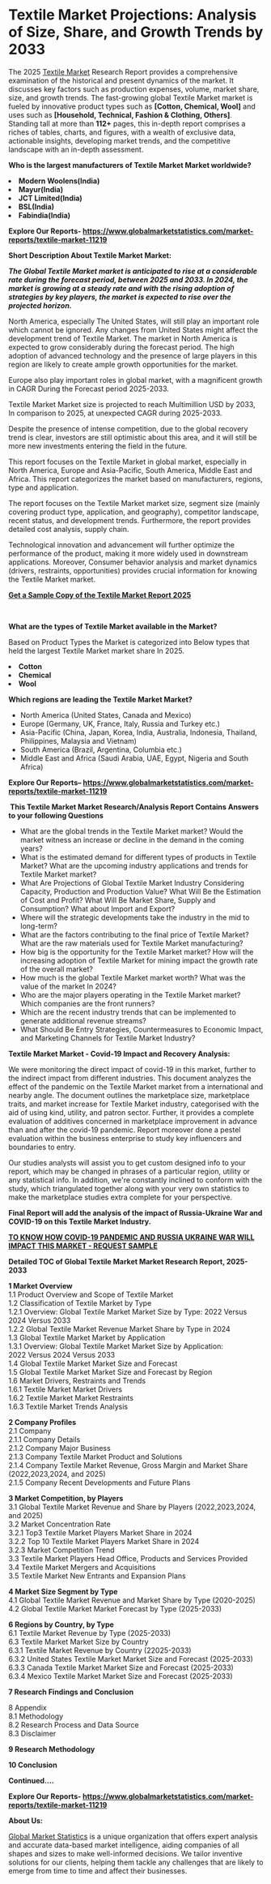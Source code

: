 <H1>Textile Market Projections: Analysis of Size, Share, and Growth Trends by 2033</H1><p>The 2025 <a href="https://www.globalmarketstatistics.com/market-reports/textile-market-11219">Textile Market</a> Research Report provides a comprehensive examination of the historical and present dynamics of the market. It discusses key factors such as production expenses, volume, market share, size, and growth trends. The fast-growing global Textile Market market is fueled by innovative product types such as <strong>[Cotton, Chemical, Wool]</strong> and uses such as <strong>[Household, Technical, Fashion & Clothing, Others]</strong>. Standing tall at more than <strong>112+</strong> pages, this in-depth report comprises a riches of tables, charts, and figures, with a wealth of exclusive data, actionable insights, developing market trends, and the competitive landscape with an in-depth assessment.</p><p><strong>Who is the largest manufacturers of Textile Market Market worldwide?</strong></p><p><strong><li>Modern Woolens(India)<li>Mayur(India)<li>JCT Limited(India)<li>BSL(India)<li>Fabindia(India)</strong></p><p><strong>Explore Our Reports-&nbsp;<a href="https://wordhtml.com/">https://www.globalmarketstatistics.com/market-reports/textile-market-11219</a></strong></p><p><strong>Short Description About Textile Market Market:</strong></p><p><strong><em>The Global Textile Market market is anticipated to rise at a considerable rate during the forecast period, between 2025 and 2033. In 2024, the market is growing at a steady rate and with the rising adoption of strategies by key players, the market is expected to rise over the projected horizon.</em></strong></p><p>North America, especially The United States, will still play an important role which cannot be ignored. Any changes from United States might affect the development trend of Textile Market. The market in North America is expected to grow considerably during the forecast period. The high adoption of advanced technology and the presence of large players in this region are likely to create ample growth opportunities for the market.</p><p>Europe also play important roles in global market, with a magnificent growth in CAGR During the Forecast period 2025-2033.</p><p>Textile Market Market size is projected to reach Multimillion USD by 2033, In comparison to 2025, at unexpected CAGR during 2025-2033.</p><p>Despite the presence of intense competition, due to the global recovery trend is clear, investors are still optimistic about this area, and it will still be more new investments entering the field in the future.</p><p>This report focuses on the Textile Market in global market, especially in North America, Europe and Asia-Pacific, South America, Middle East and Africa. This report categorizes the market based on manufacturers, regions, type and application.</p><p>The report focuses on the Textile Market market size, segment size (mainly covering product type, application, and geography), competitor landscape, recent status, and development trends. Furthermore, the report provides detailed cost analysis, supply chain.</p><p>Technological innovation and advancement will further optimize the performance of the product, making it more widely used in downstream applications. Moreover, Consumer behavior analysis and market dynamics (drivers, restraints, opportunities) provides crucial information for knowing the Textile Market market.</p><p><strong><a href="https://www.globalmarketstatistics.com/market-reports/textile-market-11219">Get a Sample Copy of the Textile Market Report 2025</a></strong></p><p>&nbsp;</p><p><strong>What are the types of Textile Market available in the Market?</strong></p><p>Based on Product Types the Market is categorized into Below types that held the largest Textile Market market share In 2025.</p><p><strong><li>Cotton<li>Chemical<li>Wool</strong></p><p><strong>Which regions are leading the Textile Market Market?</strong></p><ul><li>North America (United States, Canada and Mexico)</li><li>Europe (Germany, UK, France, Italy, Russia and Turkey etc.)</li><li>Asia-Pacific (China, Japan, Korea, India, Australia, Indonesia, Thailand, Philippines, Malaysia and Vietnam)</li><li>South America (Brazil, Argentina, Columbia etc.)</li><li>Middle East and Africa (Saudi Arabia, UAE, Egypt, Nigeria and South Africa)</li></ul><p><strong>Explore Our Reports&ndash;&nbsp;<a href="https://www.globalmarketstatistics.com/market-reports/textile-market-11219">https://www.globalmarketstatistics.com/market-reports/textile-market-11219</a></strong></p><p><strong>&nbsp;This Textile Market Market Research/Analysis Report Contains Answers to your following Questions</strong></p><ul><li>What are the global trends in the Textile Market market? Would the market witness an increase or decline in the demand in the coming years?</li><li>What is the estimated demand for different types of products in Textile Market? What are the upcoming industry applications and trends for Textile Market market?</li><li>What Are Projections of Global Textile Market Industry Considering Capacity, Production and Production Value? What Will Be the Estimation of Cost and Profit? What Will Be Market Share, Supply and Consumption? What about Import and Export?</li><li>Where will the strategic developments take the industry in the mid to long-term?</li><li>What are the factors contributing to the final price of Textile Market? What are the raw materials used for Textile Market manufacturing?</li><li>How big is the opportunity for the Textile Market market? How will the increasing adoption of Textile Market for mining impact the growth rate of the overall market?</li><li>How much is the global Textile Market market worth? What was the value of the market In 2024?</li><li>Who are the major players operating in the Textile Market market? Which companies are the front runners?</li><li>Which are the recent industry trends that can be implemented to generate additional revenue streams?</li><li>What Should Be Entry Strategies, Countermeasures to Economic Impact, and Marketing Channels for Textile Market Industry?</li></ul><p><strong>Textile Market Market - Covid-19 Impact and Recovery Analysis:</strong></p><p>We were monitoring the direct impact of covid-19 in this market, further to the indirect impact from different industries. This document analyzes the effect of the pandemic on the Textile Market market from a international and nearby angle. The document outlines the marketplace size, marketplace traits, and market increase for Textile Market industry, categorised with the aid of using kind, utility, and patron sector. Further, it provides a complete evaluation of additives concerned in marketplace improvement in advance than and after the covid-19 pandemic. Report moreover done a pestel evaluation within the business enterprise to study key influencers and boundaries to entry.</p><p>Our studies analysts will assist you to get custom designed info to your report, which may be changed in phrases of a particular region, utility or any statistical info. In addition, we're constantly inclined to conform with the study, which triangulated together along with your very own statistics to make the marketplace studies extra complete for your perspective.</p><p><strong>Final Report will add the analysis of the impact of Russia-Ukraine War and COVID-19 on this Textile Market Industry.</strong></p><p><strong><a href="https://www.globalmarketstatistics.com/market-reports/textile-market-11219">TO KNOW HOW COVID-19 PANDEMIC AND RUSSIA UKRAINE WAR WILL IMPACT THIS MARKET - REQUEST SAMPLE</a></strong></p><p><strong>Detailed TOC of Global Textile Market Market Research Report, 2025-2033</strong></p><p><strong>1 Market Overview</strong><br /> 1.1 Product Overview and Scope of Textile Market<br /> 1.2 Classification of Textile Market by Type<br /> 1.2.1 Overview: Global Textile Market Market Size by Type: 2022&nbsp;Versus 2024 Versus 2033<br /> 1.2.2 Global Textile Market Revenue Market Share by Type in 2024<br /> 1.3 Global Textile Market Market by Application<br /> 1.3.1 Overview: Global Textile Market Market Size by Application: 2022&nbsp;Versus 2024 Versus 2033<br /> 1.4 Global Textile Market Market Size and Forecast<br /> 1.5 Global Textile Market Market Size and Forecast by Region<br /> 1.6 Market Drivers, Restraints and Trends<br /> 1.6.1 Textile Market Market Drivers<br /> 1.6.2 Textile Market Market Restraints<br /> 1.6.3 Textile Market Trends Analysis</p><p><strong>2 Company Profiles</strong><br /> 2.1 Company<br /> 2.1.1 Company Details<br /> 2.1.2 Company Major Business<br /> 2.1.3 Company Textile Market Product and Solutions<br /> 2.1.4 Company Textile Market Revenue, Gross Margin and Market Share (2022,2023,2024, and 2025)<br /> 2.1.5 Company Recent Developments and Future Plans</p><p><strong>3 Market Competition, by Players</strong><br /> 3.1 Global Textile Market Revenue and Share by Players (2022,2023,2024, and 2025)<br /> 3.2 Market Concentration Rate<br /> 3.2.1 Top3 Textile Market Players Market Share in 2024<br /> 3.2.2 Top 10 Textile Market Players Market Share in 2024<br /> 3.2.3 Market Competition Trend<br /> 3.3 Textile Market Players Head Office, Products and Services Provided<br /> 3.4 Textile Market Mergers and Acquisitions<br /> 3.5 Textile Market New Entrants and Expansion Plans</p><p><strong>4 Market Size Segment by Type</strong><br /> 4.1 Global Textile Market Revenue and Market Share by Type (2020-2025)<br /> 4.2 Global Textile Market Market Forecast by Type (2025-2033)</p><p><strong>6 Regions by Country, by Type</strong><br /> 6.1 Textile Market Revenue by Type (2025-2033)<br /> 6.3 Textile Market Market Size by Country<br /> 6.3.1 Textile Market Revenue by Country (22025-2033)<br /> 6.3.2 United States Textile Market Market Size and Forecast (2025-2033)<br /> 6.3.3 Canada Textile Market Market Size and Forecast (2025-2033)<br /> 6.3.4 Mexico Textile Market Market Size and Forecast (2025-2033)</p><p><strong>7 Research Findings and Conclusion</strong></p><p>8 Appendix<br /> 8.1 Methodology<br /> 8.2 Research Process and Data Source<br /> 8.3 Disclaimer</p><p><strong>9 Research Methodology</strong></p><p><strong>10 Conclusion</strong></p><p><strong>Continued&hellip;.</strong></p><p><strong>Explore Our Reports-&nbsp;<a href="Textile Market">https://www.globalmarketstatistics.com/market-reports/textile-market-11219</a></strong></p><p><strong>About Us:</strong></p><p><a href="https://www.globalmarketstatistics.com/">Global Market Statistics</a>&nbsp;is a unique organization that offers expert analysis and accurate data-based market intelligence, aiding companies of all shapes and sizes to make well-informed decisions. We tailor inventive solutions for our clients, helping them tackle any challenges that are likely to emerge from time to time and affect their businesses.</p><p>&nbsp;</p>

